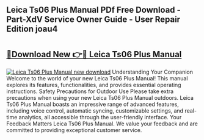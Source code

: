 ## Leica Ts06 Plus Manual PDf Free Download - Part-XdV Service Owner Guide - User Repair Edition joau4

# <h2><a href="http://cf22843.oget.top/?id=Leica+Ts06+Plus+Manual">🔗Download New 👉🔴 Leica Ts06 Plus Manual</a></h2>

[![Leica Ts06 Plus Manual new download](https://i.imgur.com/5g1atiW.png)](http://cf22843.oget.top/?id=Leica+Ts06+Plus+Manual)
Understanding Your Companion Welcome to the world of your new Leica Ts06 Plus Manual! This manual explores its features, functionalities, and provides essential operating instructions. Safety Precautions for Outdoor Use Please take extra precautions when using your new Leica Ts06 Plus Manual outdoors. Leica Ts06 Plus Manual boasts an impressive range of advanced features, including voice control, automatic syncing, customizable settings, and real-time analytics, all accessible through the user-friendly interface. Your Feedback Matters Leica Ts06 Plus Manual. We value your feedback and are committed to providing exceptional customer service.
